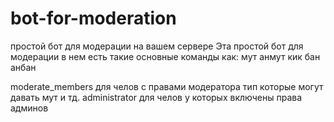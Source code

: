 # bot-for-moderation
простой бот для модерации на вашем сервере
Эта простой бот для модерации в нем есть такие основные команды как:
мут
анмут
кик
бан
анбан

moderate_members для челов с правами модератора тип которые могут давать мут и тд.
administrator для челов у которых включены права админов 
